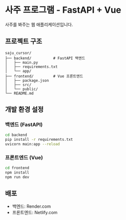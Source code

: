 # 사주 프로그램 - FastAPI + Vue

사주를 봐주는 웹 애플리케이션입니다.

## 프로젝트 구조

```
saju_cursor/
├── backend/          # FastAPI 백엔드
│   ├── main.py
│   ├── requirements.txt
│   └── app/
├── frontend/         # Vue 프론트엔드
│   ├── package.json
│   ├── src/
│   └── public/
└── README.md
```

## 개발 환경 설정

### 백엔드 (FastAPI)
```bash
cd backend
pip install -r requirements.txt
uvicorn main:app --reload
```

### 프론트엔드 (Vue)
```bash
cd frontend
npm install
npm run dev
```

## 배포

- 백엔드: Render.com
- 프론트엔드: Netlify.com 